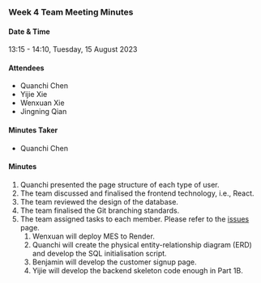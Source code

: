 ### Week 4 Team Meeting Minutes

#### Date & Time

13:15 - 14:10, Tuesday, 15 August 2023

#### Attendees

- Quanchi Chen
- Yijie Xie
- Wenxuan Xie
- Jingning Qian

#### Minutes Taker

- Quanchi Chen

#### Minutes

1. Quanchi presented the page structure of each type of user.
2. The team discussed and finalised the frontend technology, i.e., React.
3. The team reviewed the design of the database.
4. The team finalised the Git branching standards.
5. The team assigned tasks to each member. Please refer to the [issues](https://github.com/SWEN900072023/Green-Day/issues) page.
   1. Wenxuan will deploy MES to Render.
   2. Quanchi will create the physical entity-relationship diagram (ERD) and develop the SQL initialisation script.
   3. Benjamin will develop the customer signup page.
   4. Yijie will develop the backend skeleton code enough in Part 1B.